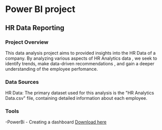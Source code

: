 # Power BI project

## HR Data Reporting 

### Project Overview 

This data analysis project aims to provided insights into the HR Data of a company. By analyzing various aspects of HR Analytics data , 
we seek to identify trends, make data-driven recommendations , and gain a deeper understanding of the employee perfomance.

### Data Sources 

HR Data: The primary dataset used for this analysis is the "HR Analytics Data.csv" file, containing detailed information about each employee.

### Tools

-PowerBi - Creating a dashboard [Download here](https://microsoft.com)
